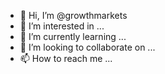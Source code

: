 - 👋 Hi, I’m @growthmarkets
- 👀 I’m interested in ...
- 🌱 I’m currently learning ...
- 💞️ I’m looking to collaborate on ...
- 📫 How to reach me ...

<!---
growthmarkets/growthmarkets is a ✨ special ✨ repository because its `README.md` (this file) appears on your GitHub profile.
You can click the Preview link to take a look at your changes.
--->
